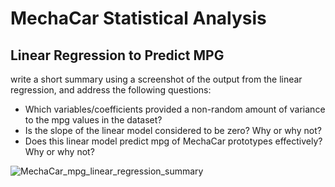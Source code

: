 # MechaCar Statistical Analysis

## Linear Regression to Predict MPG
write a short summary using a screenshot of the output from the linear regression, and address the following questions:

- Which variables/coefficients provided a non-random amount of variance to the mpg values in the dataset?
- Is the slope of the linear model considered to be zero? Why or why not?
- Does this linear model predict mpg of MechaCar prototypes effectively? Why or why not?

![MechaCar_mpg_linear_regression_summary](https://user-images.githubusercontent.com/90863226/148658244-56520a0b-c365-4f5a-acc9-d5ecbfd1349a.png)